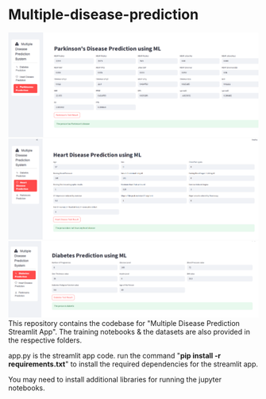 # Multiple-disease-prediction
![image alt](https://github.com/Talha4543/multiple-disease-prediction/blob/4da123a311c238f634f56bc52abbbe6d4903ac3a/1.PNG)
![image alt](https://github.com/Talha4543/multiple-disease-prediction/blob/aad30ab3a65ab868af99d87a60e883c12ee70f85/2.PNG)
![image alt](https://github.com/Talha4543/multiple-disease-prediction/blob/ce93847c371ea095ff08f78f7f6bfed7429d197a/3.PNG)
This repository contains the codebase for "Multiple Disease Prediction Streamlit App". The training notebooks &amp; the datasets are also provided in the respective folders. 

app.py is the streamlit app code.
run the command "**pip install -r requirements.txt**" to install the required dependencies for the streamlit app.

You may need to install additional libraries for running the jupyter notebooks.
